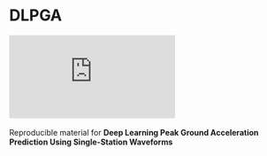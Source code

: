 # DLPGA

![LOGO](https://github.com/omarmohamed15/DLPGA/blob/main/Fig1.pdf)

Reproducible material for **Deep Learning Peak Ground Acceleration Prediction Using Single-Station Waveforms**
